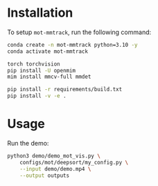 # Installation
To setup `mot-mmtrack`, run the following command:
```bash
conda create -n mot-mmtrack python=3.10 -y
conda activate mot-mmtrack

torch torchvision
pip install -U openmim
mim install mmcv-full mmdet

pip install -r requirements/build.txt
pip install -v -e .
```

# Usage
Run the demo:
```bash
python3 demo/demo_mot_vis.py \
    configs/mot/deepsort/my_config.py \
    --input demo/demo.mp4 \
    --output outputs
```